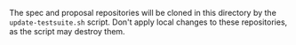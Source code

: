 The spec and proposal repositories will be cloned in this directory by the
`update-testsuite.sh` script. Don't apply local changes to these repositories,
as the script may destroy them.
